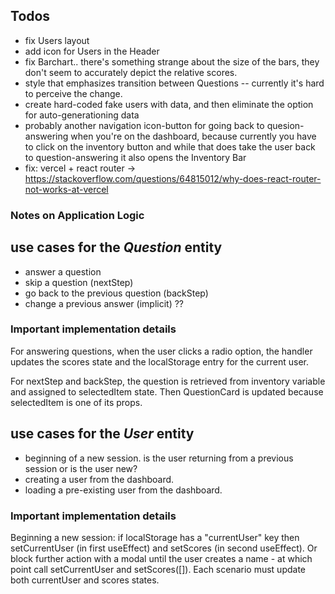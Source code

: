 ## Todos

- fix Users layout
- add icon for Users in the Header
- fix Barchart.. there's something strange about the size of the bars, they don't seem to accurately depict the relative scores.
- style that emphasizes transition between Questions -- currently it's hard to perceive the change.
- create hard-coded fake users with data, and then eliminate the option for auto-generationing data
- probably another navigation icon-button for going back to quesion-answering when you're on the dashboard, because currently you have to click on the inventory button and while that does take the user back to question-answering it also opens the Inventory Bar
- fix: vercel + react router -> https://stackoverflow.com/questions/64815012/why-does-react-router-not-works-at-vercel


### Notes on Application Logic

## use cases for the _Question_ entity

- answer a question
- skip a question (nextStep)
- go back to the previous question (backStep)
- change a previous answer (implicit) ??

### Important implementation details

For answering questions, when the user clicks a radio option, the handler updates the scores state and the localStorage entry for the current user.

For nextStep and backStep, the question is retrieved from inventory variable and assigned to selectedItem state. Then QuestionCard is updated because selectedItem is one of its props.

## use cases for the _User_ entity

- beginning of a new session. is the user returning from a previous session or is the user new?
- creating a user from the dashboard.
- loading a pre-existing user from the dashboard.

### Important implementation details

Beginning a new session: if localStorage has a "currentUser" key then setCurrentUser (in first useEffect) and setScores (in second useEffect). Or block further action with a modal until the user creates a name - at which point call setCurrentUser and setScores([]).
Each scenario must update both currentUser and scores states.
